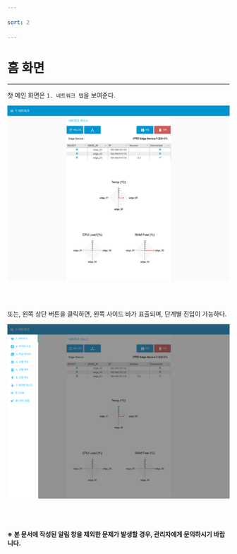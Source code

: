 ```yaml
---

sort: 2

---
```




# 홈 화면

---

첫 메인 화면은 `1. 네트워크 탭`을 보여준다.<br/>

![home](images/2.1.home.png)

<br/><br/>

또는, 왼쪽 상단 버튼을 클릭하면, 왼쪽 사이드 바가 표출되며, 단계별 진입이 가능하다.<br/>

![tab](images/2.2.tab.png)

<br/><br/>

#### ※ 본 문서에 작성된 알림 창을 제외한 문제가 발생할 경우, 관리자에게 문의하시기 바랍니다.



